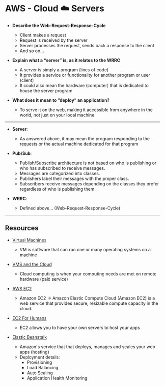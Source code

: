 # AWS - Cloud ☁️ Servers

- **Describe the Web-Request-Response-Cycle**
  - Client makes a request
  - Request is received by the server
  - Server processes the request, sends back a response to the client
  - And so on...

- **Explain what a “server” is, as it relates to the WRRC**
  - A server is simply a program (lines of code)
  - It provides a service or functionality for another program or user (client)
  - It could also mean the hardware (computer) that is dedicated to house the server program

- **What does it mean to “deploy” an application?**
  - To serve it on the web, making it accessible from anywhere in the world, not just on your local machine

---

- **Server**:
  - As answered above, it may mean the program responding to the requests or the actual machine dedicated for that program

- **Pub/Sub**:
  - Publish/Subscribe architecture is not based on who is publishing or who has subscribed to receive messages.
  - Messages are categorized into classes.
  - Publishers label their messages with the proper class.
  - Subscribers receive messages depending on the classes they prefer regardless of who is publishing them.

- **WRRC**:
  - Defined above... (Web-Request-Response-Cycle)


---

## Resources

- [Virtual Machines](https://www.youtube.com/watch?v=yIVXjl4SwVo)
  - VM is software that can run one or many operating systems on a machine

- [VMS and the Cloud](https://www.youtube.com/watch?v=l0DfHUWMjsU)
  - Cloud computing is when your computing needs are met on remote hardware (paid service)

- [AWS EC2](https://aws.amazon.com/ec2/?ec2-whats-new.sort-by=item.additionalFields.postDateTime&ec2-whats-new.sort-order=desc)
  - Amazon EC2 &rarr; Amazon Elastic Compute Cloud (Amazon EC2) is a web service that provides secure, resizable compute capacity in the cloud.

- [EC2 For Humans](https://www.youtube.com/watch?v=lZMkgOMYYIg)
  - EC2 allows you to have your own servers to host your apps

- [Elastic Beanstalk](https://www.youtube.com/watch?v=SrwxAScdyT0)
  - Amazon's service that that deploys, manages and scales your web apps (hosting)
  - Deployment details:
    - Provisioning
    - Load Balancing
    - Auto Scaling
    - Application Health Monitoring
